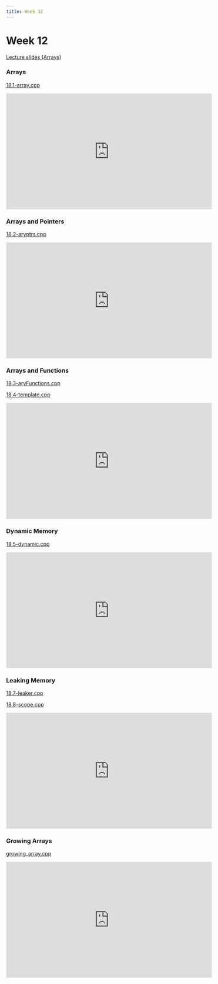 ```yaml
---
title: Week 12
---
```


# Week 12

[Lecture slides (Arrays)](https://docs.google.com/presentation/d/1tW-3ualuhvgOg-Arkr0eFkMaB9PTdeVTWEHVGem96M0/edit?usp=sharing)

### Arrays

[18.1-array.cpp](week12/18.1-array.cpp)

<div align="center">
<iframe width="560" height="315" src="https://www.youtube.com/embed/_U4oKd6Wups" frameborder="0" allow="accelerometer; autoplay; clipboard-write; encrypted-media; gyroscope; picture-in-picture" allowfullscreen></iframe>
</div>

### Arrays and Pointers

[18.2-aryptrs.cpp](week12/18.2-aryptrs.cpp)

<div align="center">
<iframe width="560" height="315" src="https://www.youtube.com/embed/8COR5EhiXps" frameborder="0" allow="accelerometer; autoplay; clipboard-write; encrypted-media; gyroscope; picture-in-picture" allowfullscreen></iframe>
</div>

### Arrays and Functions

[18.3-aryFunctions.cpp](week12/18.3-aryFunctions.cpp)

[18.4-template.cpp](week12/18.4-template.cpp)

<div align="center">
<iframe width="560" height="315" src="https://www.youtube.com/embed/5oU7wgNLpok" frameborder="0" allow="accelerometer; autoplay; clipboard-write; encrypted-media; gyroscope; picture-in-picture" allowfullscreen></iframe>
</div>

### Dynamic Memory

[18.5-dynamic.cpp](week12/18.5-dynamic.cpp)

<div align="center">
<iframe width="560" height="315" src="https://www.youtube.com/embed/nkWTAHJZ70c" frameborder="0" allow="accelerometer; autoplay; clipboard-write; encrypted-media; gyroscope; picture-in-picture" allowfullscreen></iframe>
</div>

### Leaking Memory

[18.7-leaker.cpp](week12/18.7-leaker.cpp)

[18.8-scope.cpp](week12/18.8-scope.cpp)

<div align="center">
<iframe width="560" height="315" src="https://www.youtube.com/embed/07S6x_ggTlY" frameborder="0" allow="accelerometer; autoplay; clipboard-write; encrypted-media; gyroscope; picture-in-picture" allowfullscreen></iframe>
</div>

### Growing Arrays

[growing_array.cpp](week12/growing_array.cpp)

<div align="center">
<iframe width="560" height="315" src="https://www.youtube.com/embed/avcEibtxxG4" frameborder="0" allow="accelerometer; autoplay; clipboard-write; encrypted-media; gyroscope; picture-in-picture" allowfullscreen></iframe>
</div>